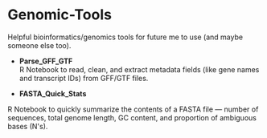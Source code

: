 # Genomic-Tools

Helpful bioinformatics/genomics tools for future me to use (and maybe someone else too).

- **Parse_GFF_GTF**  
  R Notebook to read, clean, and extract metadata fields (like gene names and transcript IDs) from GFF/GTF files.


- **FASTA_Quick_Stats**
  
R Notebook to quickly summarize the contents of a FASTA file — number of sequences, total genome length, GC content, and proportion of ambiguous bases (N's).
 
